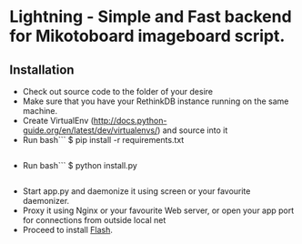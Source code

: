 # Lightning - Simple and Fast backend for Mikotoboard imageboard script.

## Installation

* Check out source code to the folder of your desire
* Make sure that you have your RethinkDB instance running on the same machine.
* Create VirtualEnv (http://docs.python-guide.org/en/latest/dev/virtualenvs/) and source into it
* Run
    bash```
    $ pip install -r requirements.txt
    ```
* Run
    bash```
    $ python install.py
    ```
* Start app.py and daemonize it using screen or your favourite daemonizer.
* Proxy it using Nginx or your favourite Web server, or open your app port for connections from outside local net
* Proceed to install [Flash](http://github.com/Mikotoboard/Flash).